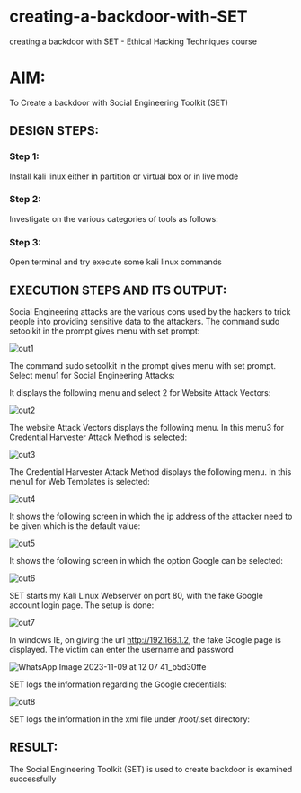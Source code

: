 # creating-a-backdoor-with-SET
creating a backdoor with SET - Ethical Hacking Techniques course

# AIM:
To Create a backdoor with Social Engineering Toolkit (SET)

## DESIGN STEPS:

### Step 1:

Install kali linux either in partition or virtual box or in live mode


### Step 2:

Investigate on the various categories of tools as follows:

### Step 3:

Open terminal and try execute some kali linux commands

## EXECUTION STEPS AND ITS OUTPUT:
Social Engineering attacks are the various cons used by the hackers to trick people into providing sensitive data to the attackers. 
The command sudo setoolkit in the prompt gives menu with set prompt:

![out1](https://github.com/Reebak04/creating-a-backdoor-with-SET/assets/118364993/098c0b3a-88d0-49e8-a20a-9e3e8338f704)

The command sudo setoolkit in the prompt gives menu with set prompt. Select menu1 for Social Engineering Attacks:


It displays the following menu and select 2 for Website Attack Vectors:

![out2](https://github.com/Reebak04/creating-a-backdoor-with-SET/assets/118364993/3bb4c127-f934-4936-b6aa-090c25fa4182)

The website Attack Vectors displays the following menu. In this menu3 for Credential Harvester Attack Method is selected:

![out3](https://github.com/Reebak04/creating-a-backdoor-with-SET/assets/118364993/b18ab1dc-30b7-4ae1-9d4e-2eda273e46bf)

The Credential Harvester Attack Method displays the following menu. In this menu1 for Web Templates is selected:

![out4](https://github.com/Reebak04/creating-a-backdoor-with-SET/assets/118364993/117814d4-f8b6-4479-bcf4-25634df85b17)

It shows the following screen in which the ip address of the attacker need to be given which is the default value:

![out5](https://github.com/Reebak04/creating-a-backdoor-with-SET/assets/118364993/248aac47-e77a-4f2e-940a-4af024cdba97)

It shows the following screen in which the option Google can be selected:

![out6](https://github.com/Reebak04/creating-a-backdoor-with-SET/assets/118364993/fea864fe-011d-472b-9e99-19ba7204633b)


SET starts my Kali Linux Webserver on port 80, with the fake Google account login page. The setup is done:

![out7](https://github.com/Reebak04/creating-a-backdoor-with-SET/assets/118364993/2a0ac6ae-95fd-4d70-98a9-7066ad5fb78f)

In windows IE, on giving the url http://192.168.1.2, the fake Google page is displayed. The victim can enter the username and password

![WhatsApp Image 2023-11-09 at 12 07 41_b5d30ffe](https://github.com/RagulRM/creating-a-backdoor-with-SET/assets/121609342/87e611f2-073d-44f3-b133-40fcf3d7052c)



SET logs the information regarding the Google credentials:

![out8](https://github.com/Reebak04/creating-a-backdoor-with-SET/assets/118364993/31b58a4f-e4d8-4739-8ffa-2597bb82c4e8)

SET logs the information in the xml file under /root/.set directory:



## RESULT:
The Social Engineering Toolkit (SET) is used to create backdoor is  examined successfully
